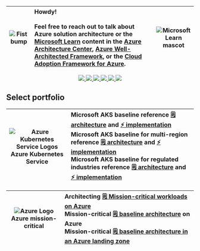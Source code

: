 | ![Fist bump](https://img.icons8.com/external-outline-stroke-bomsymbols-/250/228BE6/external-communication-hand-conversation-outline-stroke-bomsymbols-.png) | Howdy!<br/><br/>Feel free to reach out to talk about Azure solution architecture or the [Microsoft Learn](https://learn.microsoft.com) content in the [Azure Architecture Center](https://azure.com/architecture), [Azure Well-Architected Framework](https://aka.ms/waf), or the [Cloud Adoption Framework for Azure](https://aka.ms/caf). | ![Microsoft Learn mascot](https://docs.microsoft.com/en-us/media/learn/home/mascot-doc.png)
|:---:|:----|:-----:|

<p align="center">
  <a href="https://github.com/ckittel/">
    <img src="https://img.icons8.com/material-outlined/48/228BE6/source-code.png" />
  </a>
  <a href="https://www.linkedin.com/in/chadkittel/">
    <img src="https://img.icons8.com/material-outlined/48/228BE6/linkedin.png" />
  </a>
  <a href="https://bsky.app/profile/chad.kittel.social">
    <img src="https://img.icons8.com/material-outlined/24/bluesky.png" />
  </a>
  <a href="mailto:chad.kittel@gmail.com">
    <img src="https://img.icons8.com/material-outlined/48/228BE6/mail-account.png" />
  </a>
  <a href="https://facebook.com/ckittel">
    <img src="https://img.icons8.com/material-outlined/48/228BE6/facebook.png" />
  </a>
  <a href="https://stackoverflow.com/users/140328/ckittel">
    <img src="https://img.icons8.com/metro/48/228BE6/stackoverflow.png" />
  </a>
</p>

## Select portfolio

| ![Azure Kubernetes Service Logos](https://ms-azuretools.gallerycdn.vsassets.io/extensions/ms-azuretools/vs-tools-for-kubernetes/1.0.1907.1102/1563301332834/Microsoft.VisualStudio.Services.Icons.Default)<br/>Azure Kubernetes Service | Microsoft AKS baseline reference [🗒️ architecture](https://aka.ms/aks-baseline) and [⚡ implementation](https://github.com/mspnp/aks-baseline)<br/>Microsoft AKS baseline for multi-region reference [🗒️ architecture](https://aka.ms/aks-baseline) and [⚡ implementation](https://github.com/mspnp/aks-baseline-multi-region)<br/>Microsoft AKS baseline for regulated industries reference [🗒️ architecture](https://aka.ms/aks-baseline) and [⚡ implementation](https://github.com/mspnp/aks-baseline-regulated) |
|:--:|:---|

| ![Azure Logo](https://img.icons8.com/fluency/100/null/azure-1.png)<br/>Azure mission-critical | Architecting [🗒️ Mission-critical workloads on Azure](https://learn.microsoft.com/azure/architecture/framework/mission-critical/mission-critical-overview)<br/>Mission-critical [🗒️ baseline architecture](https://learn.microsoft.com/azure/architecture/reference-architectures/containers/aks-mission-critical/mission-critical-intro) on Azure<br/>Mission-critical [🗒️ baseline architecture in an Azure landing zone](https://learn.microsoft.com/en-us/azure/architecture/reference-architectures/containers/aks-mission-critical/mission-critical-landing-zone) |
|:--:|:---|
